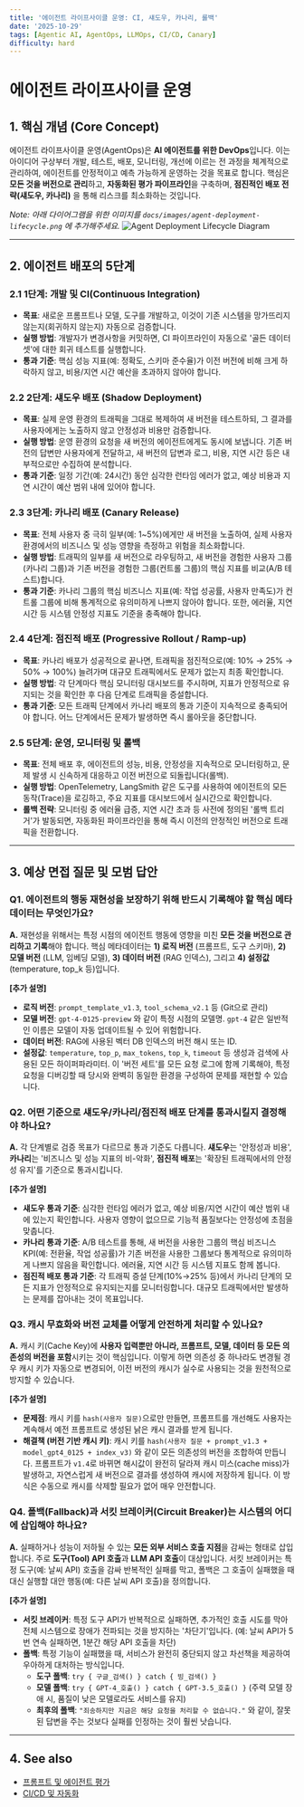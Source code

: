 ```yaml
---
title: '에이전트 라이프사이클 운영: CI, 섀도우, 카나리, 롤백'
date: '2025-10-29'
tags: [Agentic AI, AgentOps, LLMOps, CI/CD, Canary]
difficulty: hard
---
```


# 에이전트 라이프사이클 운영

## 1. 핵심 개념 (Core Concept)

에이전트 라이프사이클 운영(AgentOps)은 **AI 에이전트를 위한 DevOps**입니다. 이는 아이디어 구상부터 개발, 테스트, 배포, 모니터링, 개선에 이르는 전 과정을 체계적으로 관리하여, 에이전트를 안정적이고 예측 가능하게 운영하는 것을 목표로 합니다. 핵심은 **모든 것을 버전으로 관리**하고, **자동화된 평가 파이프라인**을 구축하며, **점진적인 배포 전략(섀도우, 카나리)** 을 통해 리스크를 최소화하는 것입니다.

*Note: 아래 다이어그램을 위한 이미지를 `docs/images/agent-deployment-lifecycle.png` 에 추가해주세요.*
![Agent Deployment Lifecycle Diagram](../../images/agent-deployment-lifecycle.png)

______________________________________________________________________

## 2. 에이전트 배포의 5단계

### 2.1 1단계: 개발 및 CI(Continuous Integration)

- **목표**: 새로운 프롬프트나 모델, 도구를 개발하고, 이것이 기존 시스템을 망가뜨리지 않는지(회귀하지 않는지) 자동으로 검증합니다.
- **실행 방법**: 개발자가 변경사항을 커밋하면, CI 파이프라인이 자동으로 '골든 데이터셋'에 대한 회귀 테스트를 실행합니다.
- **통과 기준**: 핵심 성능 지표(예: 정확도, 스키마 준수율)가 이전 버전에 비해 크게 하락하지 않고, 비용/지연 시간 예산을 초과하지 않아야 합니다.

### 2.2 2단계: 섀도우 배포 (Shadow Deployment)

- **목표**: 실제 운영 환경의 트래픽을 그대로 복제하여 새 버전을 테스트하되, 그 결과를 사용자에게는 노출하지 않고 안정성과 비용만 검증합니다.
- **실행 방법**: 운영 환경의 요청을 새 버전의 에이전트에게도 동시에 보냅니다. 기존 버전의 답변만 사용자에게 전달하고, 새 버전의 답변과 로그, 비용, 지연 시간 등은 내부적으로만 수집하여 분석합니다.
- **통과 기준**: 일정 기간(예: 24시간) 동안 심각한 런타임 에러가 없고, 예상 비용과 지연 시간이 예산 범위 내에 있어야 합니다.

### 2.3 3단계: 카나리 배포 (Canary Release)

- **목표**: 전체 사용자 중 극히 일부(예: 1~5%)에게만 새 버전을 노출하여, 실제 사용자 환경에서의 비즈니스 및 성능 영향을 측정하고 위험을 최소화합니다.
- **실행 방법**: 트래픽의 일부를 새 버전으로 라우팅하고, 새 버전을 경험한 사용자 그룹(카나리 그룹)과 기존 버전을 경험한 그룹(컨트롤 그룹)의 핵심 지표를 비교(A/B 테스트)합니다.
- **통과 기준**: 카나리 그룹의 핵심 비즈니스 지표(예: 작업 성공률, 사용자 만족도)가 컨트롤 그룹에 비해 통계적으로 유의미하게 나쁘지 않아야 합니다. 또한, 에러율, 지연 시간 등 시스템 안정성 지표도 기준을 충족해야 합니다.

### 2.4 4단계: 점진적 배포 (Progressive Rollout / Ramp-up)

- **목표**: 카나리 배포가 성공적으로 끝나면, 트래픽을 점진적으로(예: 10% → 25% → 50% → 100%) 늘려가며 대규모 트래픽에서도 문제가 없는지 최종 확인합니다.
- **실행 방법**: 각 단계마다 핵심 모니터링 대시보드를 주시하며, 지표가 안정적으로 유지되는 것을 확인한 후 다음 단계로 트래픽을 증설합니다.
- **통과 기준**: 모든 트래픽 단계에서 카나리 배포의 통과 기준이 지속적으로 충족되어야 합니다. 어느 단계에서든 문제가 발생하면 즉시 롤아웃을 중단합니다.

### 2.5 5단계: 운영, 모니터링 및 롤백

- **목표**: 전체 배포 후, 에이전트의 성능, 비용, 안정성을 지속적으로 모니터링하고, 문제 발생 시 신속하게 대응하고 이전 버전으로 되돌립니다(롤백).
- **실행 방법**: OpenTelemetry, LangSmith 같은 도구를 사용하여 에이전트의 모든 동작(Trace)을 로깅하고, 주요 지표를 대시보드에서 실시간으로 확인합니다.
- **롤백 전략**: 모니터링 중 에러율 급증, 지연 시간 초과 등 사전에 정의된 '롤백 트리거'가 발동되면, 자동화된 파이프라인을 통해 즉시 이전의 안정적인 버전으로 트래픽을 전환합니다.

______________________________________________________________________

## 3. 예상 면접 질문 및 모범 답안

### Q1. 에이전트의 행동 재현성을 보장하기 위해 반드시 기록해야 할 핵심 메타데이터는 무엇인가요?

**A.** 재현성을 위해서는 특정 시점의 에이전트 행동에 영향을 미친 **모든 것을 버전으로 관리하고 기록**해야 합니다. 핵심 메타데이터는 **1) 로직 버전** (프롬프트, 도구 스키마), **2) 모델 버전** (LLM, 임베딩 모델), **3) 데이터 버전** (RAG 인덱스), 그리고 **4) 설정값** (temperature, top_k 등)입니다.

**\[추가 설명\]**

- **로직 버전**: `prompt_template_v1.3`, `tool_schema_v2.1` 등 (Git으로 관리)
- **모델 버전**: `gpt-4-0125-preview` 와 같이 특정 시점의 모델명. `gpt-4` 같은 일반적인 이름은 모델이 자동 업데이트될 수 있어 위험합니다.
- **데이터 버전**: RAG에 사용된 벡터 DB 인덱스의 버전 해시 또는 ID.
- **설정값**: `temperature`, `top_p`, `max_tokens`, `top_k`, `timeout` 등 생성과 검색에 사용된 모든 하이퍼파라미터.
  이 '버전 세트'를 모든 요청 로그에 함께 기록해야, 특정 요청을 디버깅할 때 당시와 완벽히 동일한 환경을 구성하여 문제를 재현할 수 있습니다.

### Q2. 어떤 기준으로 섀도우/카나리/점진적 배포 단계를 통과시킬지 결정해야 하나요?

**A.** 각 단계별로 검증 목표가 다르므로 통과 기준도 다릅니다. **섀도우**는 '안정성과 비용', **카나리**는 '비즈니스 및 성능 지표의 비-악화', **점진적 배포**는 '확장된 트래픽에서의 안정성 유지'를 기준으로 통과시킵니다.

**\[추가 설명\]**

- **섀도우 통과 기준**: 심각한 런타임 에러가 없고, 예상 비용/지연 시간이 예산 범위 내에 있는지 확인합니다. 사용자 영향이 없으므로 기능적 품질보다는 안정성에 초점을 맞춥니다.
- **카나리 통과 기준**: A/B 테스트를 통해, 새 버전을 사용한 그룹의 핵심 비즈니스 KPI(예: 전환율, 작업 성공률)가 기존 버전을 사용한 그룹보다 통계적으로 유의미하게 나쁘지 않음을 확인합니다. 에러율, 지연 시간 등 시스템 지표도 함께 봅니다.
- **점진적 배포 통과 기준**: 각 트래픽 증설 단계(10%→25% 등)에서 카나리 단계의 모든 지표가 안정적으로 유지되는지를 모니터링합니다. 대규모 트래픽에서만 발생하는 문제를 잡아내는 것이 목표입니다.

### Q3. 캐시 무효화와 버전 교체를 어떻게 안전하게 처리할 수 있나요?

**A.** 캐시 키(Cache Key)에 **사용자 입력뿐만 아니라, 프롬프트, 모델, 데이터 등 모든 의존성의 버전을 포함**시키는 것이 핵심입니다. 이렇게 하면 의존성 중 하나라도 변경될 경우 캐시 키가 자동으로 변경되어, 이전 버전의 캐시가 실수로 사용되는 것을 원천적으로 방지할 수 있습니다.

**\[추가 설명\]**

- **문제점**: 캐시 키를 `hash(사용자 질문)`으로만 만들면, 프롬프트를 개선해도 사용자는 계속해서 예전 프롬프트로 생성된 낡은 캐시 결과를 받게 됩니다.
- **해결책 (버전 기반 캐시 키)**: 캐시 키를 `hash(사용자 질문 + prompt_v1.3 + model_gpt4_0125 + index_v3)` 와 같이 모든 의존성의 버전을 조합하여 만듭니다. 프롬프트가 `v1.4`로 바뀌면 해시값이 완전히 달라져 캐시 미스(cache miss)가 발생하고, 자연스럽게 새 버전으로 결과를 생성하여 캐시에 저장하게 됩니다. 이 방식은 수동으로 캐시를 삭제할 필요가 없어 매우 안전합니다.

### Q4. 폴백(Fallback)과 서킷 브레이커(Circuit Breaker)는 시스템의 어디에 삽입해야 하나요?

**A.** 실패하거나 성능이 저하될 수 있는 **모든 외부 서비스 호출 지점**을 감싸는 형태로 삽입합니다. 주로 **도구(Tool) API 호출**과 **LLM API 호출**이 대상입니다. 서킷 브레이커는 특정 도구(예: 날씨 API) 호출을 감싸 반복적인 실패를 막고, 폴백은 그 호출이 실패했을 때 대신 실행할 대안 행동(예: 다른 날씨 API 호출)을 정의합니다.

**\[추가 설명\]**

- **서킷 브레이커**: 특정 도구 API가 반복적으로 실패하면, 추가적인 호출 시도를 막아 전체 시스템으로 장애가 전파되는 것을 방지하는 '차단기'입니다. (예: 날씨 API가 5번 연속 실패하면, 1분간 해당 API 호출을 차단)
- **폴백**: 특정 기능이 실패했을 때, 서비스가 완전히 중단되지 않고 차선책을 제공하여 우아하게 대처하는 방식입니다.
  - **도구 폴백**: `try { 구글_검색() } catch { 빙_검색() }`
  - **모델 폴백**: `try { GPT-4_호출() } catch { GPT-3.5_호출() }` (주력 모델 장애 시, 품질이 낮은 모델로라도 서비스를 유지)
  - **최후의 폴백**: `"죄송하지만 지금은 해당 요청을 처리할 수 없습니다."` 와 같이, 잘못된 답변을 주는 것보다 실패를 인정하는 것이 훨씬 낫습니다.

______________________________________________________________________

## 4. See also

- [프롬프트 및 에이전트 평가](../5-5-%ED%94%84%EB%A1%AC%ED%94%84%ED%8A%B8-%EC%97%94%EC%A7%80%EB%8B%88%EC%96%B4%EB%A7%81-and-%ED%8F%89%EA%B0%80/prompt-evaluation-and-benchmarks.md)
- [CI/CD 및 자동화](../5-8-%EB%8D%B0%EC%9D%B4%ED%84%B0-and-%EC%9D%B8%ED%94%84%EB%9D%BC/ci-cd-and-automation.md)

